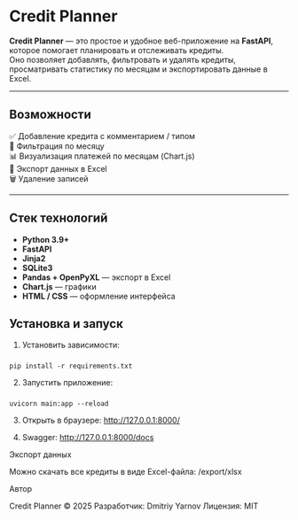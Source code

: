 #  Credit Planner

**Credit Planner** — это простое и удобное веб-приложение на **FastAPI**, которое помогает планировать и отслеживать кредиты.  
Оно позволяет добавлять, фильтровать и удалять кредиты, просматривать статистику по месяцам и экспортировать данные в Excel.

---

##  Возможности

✅ Добавление кредита с комментарием / типом  
📅 Фильтрация по месяцу  
📊 Визуализация платежей по месяцам (Chart.js)  
🧾 Экспорт данных в Excel  
🗑 Удаление записей  

---

##  Стек технологий

- **Python 3.9+**
- **FastAPI**
- **Jinja2**
- **SQLite3**
- **Pandas + OpenPyXL** — экспорт в Excel  
- **Chart.js** — графики  
- **HTML / CSS** — оформление интерфейса  



## Установка и запуск

1. Установить зависимости:

###
    pip install -r requirements.txt

2. Запустить приложение:

###
    uvicorn main:app --reload

3. Открыть в браузере: http://127.0.0.1:8000/

4. Swagger: http://127.0.0.1:8000/docs

Экспорт данных

Можно скачать все кредиты в виде Excel-файла:
/export/xlsx

Автор

Credit Planner © 2025
Разработчик: Dmitriy Yarnov
Лицензия: MIT
